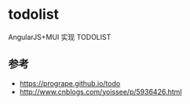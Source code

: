 # todolist
AngularJS+MUI 实现 TODOLIST

## 参考
- https://progrape.github.io/todo
- http://www.cnblogs.com/yoissee/p/5936426.html

